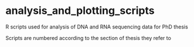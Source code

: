 # analysis_and_plotting_scripts
R scripts used for analysis of DNA and RNA sequencing data for PhD thesis

Scripts are numbered according to the section of thesis they refer to
